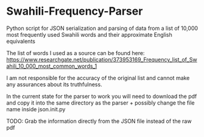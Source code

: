 # Swahili-Frequency-Parser
Python script for JSON serialization and parsing of data from a list of 10,000 most frequently used Swahili words and their approximate English equivalents

The list of words I used as a source can be found here:
https://www.researchgate.net/publication/373953169_Frequency_list_of_Swahili_10_000_most_common_words_1

I am not responsible for the accuracy of the original list and cannot make any assurances about its truthfulness.

In the current state for the parser to work you will need to download the pdf and copy it into the same directory as the parser + possibly change the file name inside json.init.py

TODO: Grab the information directly from the JSON file instead of the raw pdf
